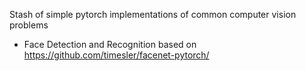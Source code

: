 Stash of simple pytorch implementations of common computer vision problems
- Face Detection and Recognition based on https://github.com/timesler/facenet-pytorch/